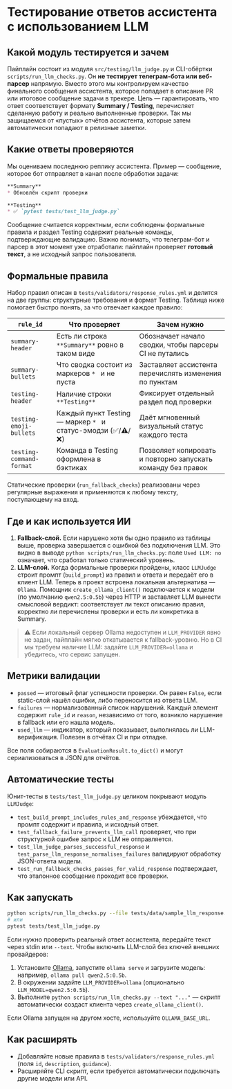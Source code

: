 # Тестирование ответов ассистента с использованием LLM

## Какой модуль тестируется и зачем
Пайплайн состоит из модуля `src/testing/llm_judge.py` и CLI-обёртки `scripts/run_llm_checks.py`. Он **не тестирует телеграм-бота или веб-парсер** напрямую. Вместо этого мы контролируем качество финального сообщения ассистента, которое попадает в описание PR или итоговое сообщение задачи в трекере. Цель — гарантировать, что ответ соответствует формату **Summary / Testing**, перечисляет сделанную работу и реально выполненные проверки. Так мы защищаемся от «пустых» отчётов ассистента, которые затем автоматически попадают в релизные заметки.

## Какие ответы проверяются
Мы оцениваем последнюю реплику ассистента. Пример — сообщение, которое бот отправляет в канал после обработки задачи:

```markdown
**Summary**
* Обновлён скрипт проверки

**Testing**
* ✅ `pytest tests/test_llm_judge.py`
```

Сообщение считается корректным, если соблюдены формальные правила и раздел Testing содержит реальные команды, подтверждающие валидацию. Важно понимать, что телеграм-бот и парсер в этот момент уже отработали: пайплайн проверяет **готовый текст**, а не исходный запрос пользователя.

## Формальные правила
Набор правил описан в `tests/validators/response_rules.yml` и делится на две группы: структурные требования и формат Testing. Таблица ниже помогает быстро понять, за что отвечает каждое правило:

| `rule_id` | Что проверяет | Зачем нужно |
| --- | --- | --- |
| `summary-header` | Есть ли строка `**Summary**` ровно в таком виде | Обозначает начало сводки, чтобы парсеры CI не путались |
| `summary-bullets` | Что сводка состоит из маркеров `* ` и не пуста | Заставляет ассистента перечислять изменения по пунктам |
| `testing-header` | Наличие строки `**Testing**` | Фиксирует отдельный раздел под проверки |
| `testing-emoji-bullets` | Каждый пункт Testing — маркер `* ` и статус-эмодзи (✅/⚠️/❌) | Даёт мгновенный визуальный статус каждого теста |
| `testing-command-format` | Команда в Testing оформлена в бэктиках | Позволяет копировать и повторно запускать команду без правок |

Статические проверки (`run_fallback_checks`) реализованы через регулярные выражения и применяются к любому тексту, поступающему на вход.

## Где и как используется ИИ
1. **Fallback-слой.** Если нарушено хотя бы одно правило из таблицы выше, проверка завершается с ошибкой без подключения LLM. Это видно в выводе `python scripts/run_llm_checks.py`: поле `Used LLM: no` означает, что сработал только статический уровень.
2. **LLM-слой.** Когда формальные проверки пройдены, класс `LLMJudge` строит промпт (`build_prompt`) из правил и ответа и передаёт его в клиент LLM. Теперь в проект встроена локальная альтернатива — `Ollama`. Помощник `create_ollama_client()` подключается к модели (по умолчанию `qwen2.5:0.5b`) через HTTP и заставляет LLM вынести смысловой вердикт: соответствует ли текст описанию правил, корректно ли перечислены проверки и есть ли конкретика в Summary.

> ⚠️ Если локальный сервер Ollama недоступен и `LLM_PROVIDER` явно не задан, пайплайн мягко откатывается к fallback-уровню. Но в CI мы требуем наличие LLM: задайте `LLM_PROVIDER=ollama` и убедитесь, что сервис запущен.

## Метрики валидации
- `passed` — итоговый флаг успешности проверки. Он равен `False`, если static-слой нашёл ошибки, либо переносится из ответа LLM.
- `failures` — нормализованный список нарушений. Каждый элемент содержит `rule_id` и `reason`, независимо от того, возникло нарушение в fallback или его нашла модель.
- `used_llm` — индикатор, который показывает, выполнялась ли LLM-верификация. Полезен в отчётах CI и при отладке.

Все поля собираются в `EvaluationResult.to_dict()` и могут сериализоваться в JSON для отчётов.

## Автоматические тесты
Юнит-тесты в `tests/test_llm_judge.py` целиком покрывают модуль `LLMJudge`:
- `test_build_prompt_includes_rules_and_response` убеждается, что промпт содержит и правила, и исходный ответ.
- `test_fallback_failure_prevents_llm_call` проверяет, что при структурной ошибке запрос к LLM не отправляется.
- `test_llm_judge_parses_successful_response` и `test_parse_llm_response_normalises_failures` валидируют обработку JSON-ответа модели.
- `test_run_fallback_checks_passes_for_valid_response` подтверждает, что эталонное сообщение проходит все проверки.

## Как запускать
```bash
python scripts/run_llm_checks.py --file tests/data/sample_llm_response.md
# или
pytest tests/test_llm_judge.py
```
Если нужно проверить реальный ответ ассистента, передайте текст через stdin или `--text`. Чтобы включить LLM-слой без ключей внешних провайдеров:

1. Установите [Ollama](https://ollama.com/), запустите `ollama serve` и загрузите модель: например, `ollama pull qwen2.5:0.5b`.
2. В окружении задайте `LLM_PROVIDER=ollama` (опционально `LLM_MODEL=qwen2.5:0.5b`).
3. Выполните `python scripts/run_llm_checks.py --text "..."` — скрипт автоматически создаст клиента через `create_ollama_client()`.

Если Ollama запущен на другом хосте, используйте `OLLAMA_BASE_URL`.

## Как расширять
- Добавляйте новые правила в `tests/validators/response_rules.yml` (поля `id`, `description`, `guidance`).
- Расширяйте CLI скрипт, если требуется автоматически подключать другие модели или API.
